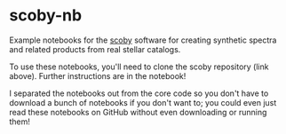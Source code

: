 # scoby-nb
Example notebooks for the [scoby](https://github.com/ramseykarim/scoby) software for creating synthetic spectra and related products from real stellar catalogs.

To use these notebooks, you'll need to clone the scoby repository (link above). Further instructions are in the notebook!

I separated the notebooks out from the core code so you don't have to download a bunch of notebooks if you don't want to; you could even just read these notebooks on GitHub without even downloading or running them!
